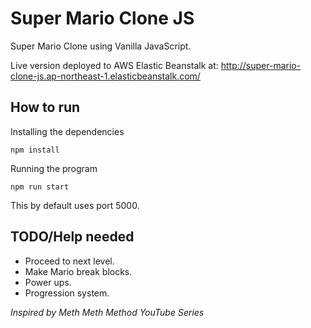 # Super Mario Clone JS
Super Mario Clone using Vanilla JavaScript.  

Live version deployed to AWS Elastic Beanstalk at: http://super-mario-clone-js.ap-northeast-1.elasticbeanstalk.com/

## How to run
Installing the dependencies
```
npm install
```
Running the program
```
npm run start
```
This by default uses port 5000.  

## TODO/Help needed
- Proceed to next level.
- Make Mario break blocks.  
- Power ups.  
- Progression system.   
  
  
  
*Inspired by Meth Meth Method YouTube Series*
